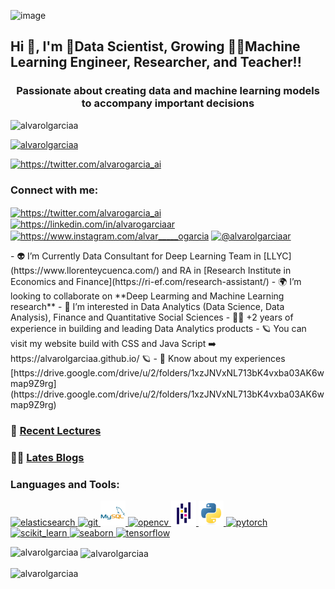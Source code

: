 
![image](https://user-images.githubusercontent.com/83801351/162625407-1522c9fb-6a67-481f-9ad0-509cd9c8c724.png)

<h2 align="left">Hi 👋, I'm 🥷Data Scientist, Growing 🤖🧠Machine Learning Engineer, Researcher, and Teacher!!</h2>
<h3 align="center">Passionate about creating data and machine learning models to accompany important decisions</h3>

<p align="left"> <img src="https://komarev.com/ghpvc/?username=alvarolgarciaa&label=Profile%20views&color=0e75b6&style=flat" alt="alvarolgarciaa" /> </p>

<p align="left"> <a href="https://github.com/ryo-ma/github-profile-trophy"><img src="https://github-profile-trophy.vercel.app/?username=alvarolgarciaa" alt="alvarolgarciaa" /></a> </p>

<p align="left"> <a href="https://twitter.com/https://twitter.com/alvarogarcia_ai" target="blank"><img src="https://img.shields.io/twitter/follow/https://twitter.com/alvarogarcia_ai?logo=twitter&style=for-the-badge" alt="https://twitter.com/alvarogarcia_ai" /></a> </p>

<h3 align="left">Connect with me:</h3>
<p align="left">
<a href="https://twitter.com/https://twitter.com/alvarogarcia_ai" target="blank"><img align="center" src="https://raw.githubusercontent.com/rahuldkjain/github-profile-readme-generator/master/src/images/icons/Social/twitter.svg" alt="https://twitter.com/alvarogarcia_ai" height="30" width="40" /></a>
<a href="https://linkedin.com/in/https://linkedin.com/in/alvarogarciaar" target="blank"><img align="center" src="https://raw.githubusercontent.com/rahuldkjain/github-profile-readme-generator/master/src/images/icons/Social/linked-in-alt.svg" alt="https://linkedin.com/in/alvarogarciaar" height="30" width="40" /></a>
<a href="https://instagram.com/https://www.instagram.com/alvar_____ogarcia" target="blank"><img align="center" src="https://raw.githubusercontent.com/rahuldkjain/github-profile-readme-generator/master/src/images/icons/Social/instagram.svg" alt="https://www.instagram.com/alvar_____ogarcia" height="30" width="40" /></a>
<a href="https://medium.com/@alvarolgarciaar" target="blank"><img align="center" src="https://raw.githubusercontent.com/rahuldkjain/github-profile-readme-generator/master/src/images/icons/Social/medium.svg" alt="@alvarolgarciaar" height="30" width="40" /></a>
</p>
- 👽 I’m Currently Data Consultant for Deep Learning Team in [LLYC](https://www.llorenteycuenca.com/) and RA in [Research Institute in Economics and Finance](https://ri-ef.com/research-assistant/)
- 🌍 I’m looking to collaborate on **Deep Learming and Machine Learning research**
- 🚀 I’m interested in Data Analytics (Data Science, Data Analysis), Finance and Quantitative Social Sciences
- 👨‍🚀 +2 years of experience in building and leading Data Analytics products
- 🪐 You can visit my website build with CSS and Java Script ➡️ https://alvarolgarciaa.github.io/ 🪐
- 📄 Know about my experiences [https://drive.google.com/drive/u/2/folders/1xzJNVxNL713bK4vxba03AK6wmap9Z9rg](https://drive.google.com/drive/u/2/folders/1xzJNVxNL713bK4vxba03AK6wmap9Z9rg)

### 🚀 [Recent Lectures](https://alvarolgarciaa.github.io/lectures)

### 🧑‍🚀 [Lates Blogs](https://alvarolgarciaa.github.io/blogs)



<h3 align="left">Languages and Tools:</h3>
<p align="left"> <a href="https://www.elastic.co" target="_blank" rel="noreferrer"> <img src="https://www.vectorlogo.zone/logos/elastic/elastic-icon.svg" alt="elasticsearch" width="40" height="40"/> </a> <a href="https://git-scm.com/" target="_blank" rel="noreferrer"> <img src="https://www.vectorlogo.zone/logos/git-scm/git-scm-icon.svg" alt="git" width="40" height="40"/> </a> <a href="https://www.mysql.com/" target="_blank" rel="noreferrer"> <img src="https://raw.githubusercontent.com/devicons/devicon/master/icons/mysql/mysql-original-wordmark.svg" alt="mysql" width="40" height="40"/> </a> <a href="https://opencv.org/" target="_blank" rel="noreferrer"> <img src="https://www.vectorlogo.zone/logos/opencv/opencv-icon.svg" alt="opencv" width="40" height="40"/> </a> <a href="https://pandas.pydata.org/" target="_blank" rel="noreferrer"> <img src="https://raw.githubusercontent.com/devicons/devicon/2ae2a900d2f041da66e950e4d48052658d850630/icons/pandas/pandas-original.svg" alt="pandas" width="40" height="40"/> </a> <a href="https://www.python.org" target="_blank" rel="noreferrer"> <img src="https://raw.githubusercontent.com/devicons/devicon/master/icons/python/python-original.svg" alt="python" width="40" height="40"/> </a> <a href="https://pytorch.org/" target="_blank" rel="noreferrer"> <img src="https://www.vectorlogo.zone/logos/pytorch/pytorch-icon.svg" alt="pytorch" width="40" height="40"/> </a> <a href="https://scikit-learn.org/" target="_blank" rel="noreferrer"> <img src="https://upload.wikimedia.org/wikipedia/commons/0/05/Scikit_learn_logo_small.svg" alt="scikit_learn" width="40" height="40"/> </a> <a href="https://seaborn.pydata.org/" target="_blank" rel="noreferrer"> <img src="https://seaborn.pydata.org/_images/logo-mark-lightbg.svg" alt="seaborn" width="40" height="40"/> </a> <a href="https://www.tensorflow.org" target="_blank" rel="noreferrer"> <img src="https://www.vectorlogo.zone/logos/tensorflow/tensorflow-icon.svg" alt="tensorflow" width="40" height="40"/> </a> </p>

<p><img align="left" src="https://github-readme-stats.vercel.app/api/top-langs?username=alvarolgarciaa&show_icons=true&locale=en&layout=compact" alt="alvarolgarciaa" /></p>

<p>&nbsp;<img align="center" src="https://github-readme-stats.vercel.app/api?username=alvarolgarciaa&show_icons=true&locale=en" alt="alvarolgarciaa" /></p>

<p><img align="center" src="https://github-readme-streak-stats.herokuapp.com/?user=alvarolgarciaa&" alt="alvarolgarciaa" /></p>
<!---
AlvaroLGarciaA/AlvaroLGarciaA is a ✨ special ✨ repository because its `README.md` (this file) appears on your GitHub profile.
You can click the Preview link to take a look at your changes.
--->
